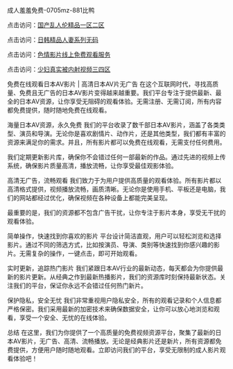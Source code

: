 
成人羞羞免费-0705mz-881比鸭


点击访问：<a href="https://cfad.pages.dev/">国产乱人伦精品一区二区</a>

点击访问：<a href="https://tfda.pages.dev/">日韩精品人妻系列无码</a>

点击访问：<a href="https://gfd-5xg.pages.dev/">色情影片线上免费观看服务</a>

点击访问：<a href="https://bered.pages.dev/">少妇真实被内射视频三四区</a>



免费在线观看日本AV影片 | 高清日本AV片无广告
在这个互联网时代，寻找高质量、免费且无广告的日本AV影片变得越来越重要。我们平台专注于提供最新、最全的日本AV资源，让你享受无阻碍的观看体验。无需注册、无需订阅，所有内容都免费提供，随时随地免费在线观看。

海量日本AV资源，永久免费
我们的平台收录了数千部日本AV影片，涵盖了各类类型、演员和导演。无论你是喜欢剧情片、动作片，还是其他类型，我们都有丰富的资源来满足你的需求。并且，所有影片都可以免费在线观看，无需支付任何费用。

我们定期更新影片库，确保你不会错过任何一部最新的作品。通过先进的视频上传系统，确保影片质量高清，播放流畅，让你享受最佳观影体验。

高清无广告，流畅观看
我们致力于为用户提供高质量的观看体验。所有影片都以高清格式提供，视频播放流畅，画质清晰。无论你是使用手机、平板还是电脑，我们的网站都经过优化，确保视频在各种设备上都能完美呈现。

最重要的是，我们的资源都不包含广告干扰，让你专注于影片本身，享受无干扰的观看体验。

简单操作，快速找到你喜欢的影片
平台设计简洁直观，用户可以轻松浏览和选择影片。通过不同的筛选方式，比如按演员、导演、类别等快速找到你感兴趣的影片。无需复杂的操作，一键点击，即可开始观看。

实时更新，追踪热门影片
我们紧跟日本AV行业的最新动态，每天都会为你提供最新的影片更新。从经典之作到最新热播影片，我们的资源库时刻保持最新状态。关注我们的平台，保证你永远不会错过任何热门新片。

保护隐私，安全无忧
我们非常重视用户隐私安全，所有的观看记录和个人信息都严格保密。我们采用最新的加密技术来确保数据安全，让你可以放心地浏览和观看，享受一个安全、无忧的在线体验。

总结
在这里，我们为你提供了一个高质量的免费视频资源平台，聚集了最新的日本AV影片，无广告、高清、流畅播放。无论是经典影片还是新片，所有资源都免费提供，方便用户随时随地观看。立即访问我们的平台，享受无限制的成人影片观看体验吧！
















<span style="display:none;">[Canonical link]( https://github.com/fir20250705/fir02 ）</span>
